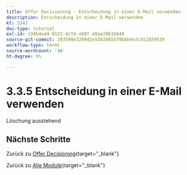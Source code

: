 ```yaml
---
title: Offer Decisioning - Entscheidung in einer E-Mail verwenden
description: Entscheidung in einer E-Mail verwenden
kt: 5342
doc-type: tutorial
exl-id: c94b4ed4-0122-4cfd-a69f-40ae2063d449
source-git-commit: 203590e3289d2e5342085bf8b6b4e3cd11859539
workflow-type: tm+mt
source-wordcount: '36'
ht-degree: 5%

---
```


# 3.3.5 Entscheidung in einer E-Mail verwenden

Löschung ausstehend

## Nächste Schritte

Zurück zu [Offer Decisioning](offer-decisioning.md){target="_blank"}

Zurück zu [Alle Module](./../../../../overview.md){target="_blank"}
